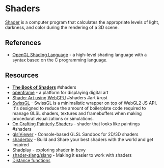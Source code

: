 # Shaders

[Shader](https://en.wikipedia.org/wiki/Shader) is a computer program that calculates the appropriate levels of light, darkness, and color during the rendering of a 3D scene.

## References

- [OpenGL Shading Language](https://en.wikipedia.org/wiki/OpenGL_Shading_Language) - a high-level shading language with a syntax based on the C programming language.

## Resources

- [**The Book of Shaders**](https://www.thebookofshaders.com/) #shaders
- [openframe](https://openframe.io/) - a platform for displaying digital art
- [Shader Art using WebGPU](https://github.com/pythops/shader-art-rs) #shaders #art #rust
- [SwissGL](https://github.com/google/swissgl) - SwissGL is a minimalistic wrapper on top of WebGL2 JS API. It's designed to reduce the amount of boilerplate code required to manage GLSL shaders, textures and framebuffers when making procedural visualizations or simulations. 
- [On Crafting Painterly Shaders](https://blog.maximeheckel.com/posts/on-crafting-painterly-shaders/) - shader that looks like paintings #shaders
- [glslViewer](https://github.com/patriciogonzalezvivo/glslViewer) - Console-based GLSL Sandbox for 2D/3D shaders
- [shadertoy](https://www.shadertoy.com/) - Build and Share your best shaders with the world and get Inspired
- [Shadplay](https://github.com/alphastrata/shadplay) - exploring shader in bevy
- [shader-slang/slang](https://github.com/shader-slang/slang) - Making it easier to work with shaders
- [Distance functions](https://iquilezles.org/articles/distfunctions/)
